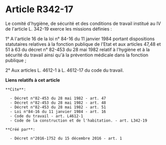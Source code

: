 # Article R342-17

Le comité d'hygiène, de sécurité et des conditions de travail institué au IV de l'article L. 342-19 exerce les missions
définies : 

1° A l'article 16 de la loi n° 84-16 du 11 janvier 1984 portant dispositions statutaires relatives à la fonction publique de
l'Etat et aux articles 47,48 et 51 à 63 du décret n° 82-453 du 28 mai 1982 relatif à l'hygiène et à la sécurité du travail
ainsi qu'à la prévention médicale dans la fonction publique ; 

2° Aux articles L. 4612-1 à L. 4612-17 du code du travail.

**Liens relatifs à cet article**

	**Cite**:

	  - Décret n°82-453 du 28 mai 1982 - art. 47
	  - Décret n°82-453 du 28 mai 1982 - art. 48
	  - Décret n°82-453 du 28 mai 1982 - art. 51
	  - Loi n°84-16 du 11 janvier 1984 - art. 16
	  - Code du travail - art. L4612-1
	  - Code de la construction et de l'habitation. - art. L342-19

	**Créé par**:

	  - Décret n°2016-1752 du 15 décembre 2016 - art. 1
